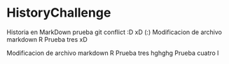 ﻿# HistoryChallenge
Historia en MarkDown 
prueba git conflict
:D xD (:)
Modificacion de archivo markdown R
Prueba tres xD

Modificacion de archivo markdown R
Prueba tres hghghg
Prueba cuatro l